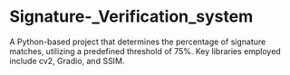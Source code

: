 # Signature-_Verification_system
A Python-based project that determines the percentage of signature matches, utilizing a predefined threshold of 75%. Key libraries employed include cv2, Gradio, and SSIM.
